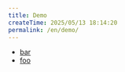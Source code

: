 ```yaml
---
title: Demo
createTime: 2025/05/13 18:14:20
permalink: /en/demo/
---
```


- [bar](./bar.md)
- [foo](./foo.md)
